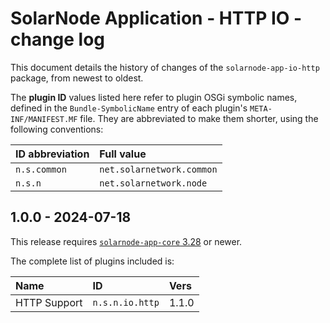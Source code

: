 # SolarNode Application - HTTP IO - change log

This document details the history of changes of the `solarnode-app-io-http` package, from
newest to oldest.

The **plugin ID** values listed here refer to plugin OSGi symbolic names, defined in the
`Bundle-SymbolicName` entry of each plugin's `META-INF/MANIFEST.MF` file. They are abbreviated to
make them shorter, using the following conventions:

| ID abbreviation | Full value                |
|:----------------|:--------------------------|
| `n.s.common`    | `net.solarnetwork.common` |
| `n.s.n`         | `net.solarnetwork.node`   |

## 1.0.0 - 2024-07-18

This release requires [`solarnode-app-core` 3.28][app-core-log] or newer.

The complete list of plugins included is:

| Name         | ID              | Vers  |
|:-------------|:----------------|:------|
| HTTP Support | `n.s.n.io.http` | 1.1.0 |

[app-core-log]: ../../solarnode-app-core/debian/CHANGELOG.md
